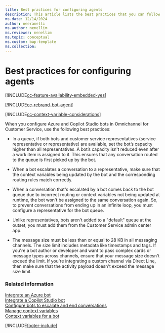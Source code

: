 ```yaml
---
title: Best practices for configuring agents
description: This article lists the best practices that you can follow when you configure Azure and Copilot Studio bots in your contact center.
ms.date: 12/14/2024
author: neeranelli
ms.author: nenellim
ms.reviewer: nenellim
ms.topic: conceptual
ms.custom: bap-template
ms.collection:
---
```


# Best practices for configuring agents

[!INCLUDE[cc-feature-availability-embedded-yes](../../includes/cc-feature-availability-embedded-yes.md)]

[!INCLUDE[cc-rebrand-bot-agent](../../includes/cc-rebrand-bot-agent.md)]

[!INCLUDE[cc-context-variable-considerations](../../includes/cc-context-variable-considerations.md)]

When you configure Azure and Copilot Studio bots in Omnichannel for Customer Service, use the following best practices:

- In a queue, if both bots and customer service representatives (service representative or representative) are available, set the bot’s capacity higher than all representatives. A bot’s capacity isn't reduced even after a work item is assigned to it. This ensures that any conversation routed to the queue is first picked up by the bot.

- When a bot escalates a conversation to a representative, make sure that the context variables being updated by the bot and the corresponding routing rules match correctly.

- When a conversation that's escalated by a bot comes back to the bot queue due to incorrect routing or context variables not being updated at runtime, the bot won't be assigned to the same conversation again. So, to prevent conversations from ending up in an infinite loop, you must configure a representative for the bot queue.

- Unlike representatives, bots aren't added to a "default" queue at the outset; you must add them from the Customer Service admin center app.

- The message size must be less than or equal to 28 KB in all messaging channels. The size limit includes metadata like timestamps and tags. If you're a bot author or developer and want to pass complex cards or message types across channels, ensure that your message size doesn't exceed the limit. If you're integrating a custom channel via Direct Line, then make sure that the activity payload doesn't exceed the message size limit.


### Related information

[Integrate an Azure bot](configure-bot-azure.md)  
[Integrate a Copilot Studio bot](configure-bot-virtual-agent.md)  
[Configure bots to escalate and end conversations](../develop/bot-escalate-end-conversation.md)  
[Manage context variables](manage-context-variables.md)  
[Context variables for a bot](context-variables-for-bot.md)  

[!INCLUDE[footer-include](../../includes/footer-banner.md)]
